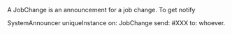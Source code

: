 A JobChange is an announcement for a job change. To get notify

SystemAnnouncer uniqueInstance 
	on: JobChange send: #XXX to: whoever.